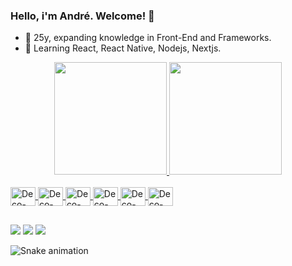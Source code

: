 ### Hello, i'm André. Welcome! 👋

- 🔭 25y, expanding knowledge in Front-End and Frameworks.
- 🌱 Learning React, React Native, Nodejs, Nextjs.

<div align="center">
<a href="https://github.com/deco-macedo">
  <img height="180em" src="https://github-readme-stats.vercel.app/api?username=deco-macedo&show_icons=true&theme=dracula&include_all_commits=true&count_private=true"/>
  <img height="180em" src="https://github-readme-stats.vercel.app/api/top-langs/?username=deco-macedo&layout=compact&langs_count=7&theme=dracula"/>
</div>
  <div style="display: inline_block"><br>
  <img align="center" alt="Deco-HTML" height="30" width="40" src="https://cdn.jsdelivr.net/gh/devicons/devicon/icons/html5/html5-original.svg" />
  <img align="center" alt="Deco-CSS" height="30" width="40" src="https://cdn.jsdelivr.net/gh/devicons/devicon/icons/css3/css3-original.svg">
  <img align="center" alt="Deco-JS" height="30" width="40" src="https://cdn.jsdelivr.net/gh/devicons/devicon/icons/javascript/javascript-original.svg">
  <img align="center" alt="Deco-TS" height="30" width="40" src="https://cdn.jsdelivr.net/gh/devicons/devicon/icons/typescript/typescript-original.svg">
  <img align="center" alt="Deco-React" height="30" width="40" src="https://cdn.jsdelivr.net/gh/devicons/devicon/icons/react/react-original.svg">
  <img align="center" alt="Deco-SASS" height="30" width="40" src="https://cdn.jsdelivr.net/gh/devicons/devicon/icons/sass/sass-original.svg"">
</div>
  
  ##
                                                                                                                                             
<div> 
                                                                                                                                             
  <a href="https://instagram.com/deco_macedo" target="_blank"><img src="https://img.shields.io/badge/-Instagram-%23E4405F?style=for-the-badge&logo=instagram&logoColor=white" target="_blank"></a>
  <a href = "mailto:andrer.macedoc@gmail.com"><img src="https://img.shields.io/badge/-Gmail-%23333?style=for-the-badge&logo=gmail&logoColor=white" target="_blank"></a>
  <a href="https://www.linkedin.com/in/andre-rodrigues-macedo/" target="_blank"><img src="https://img.shields.io/badge/-LinkedIn-%230077B5?style=for-the-badge&logo=linkedin&logoColor=white" target="_blank"></a> 
 
  ![Snake animation](https://github.com/deco-macedo/deco-macedo/blob/output/github-contribution-grid-snake.svg)
 
</div>
